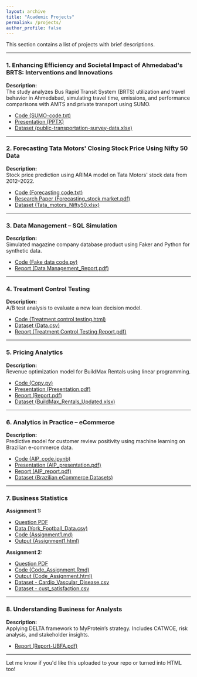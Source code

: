 ```yaml
---
layout: archive
title: "Academic Projects"
permalink: /projects/
author_profile: false
---
```



This section contains a list of projects with brief descriptions.

---

### 1. Enhancing Efficiency and Societal Impact of Ahmedabad's BRTS: Interventions and Innovations

**Description:**  
The study analyzes Bus Rapid Transit System (BRTS) utilization and travel behavior in Ahmedabad, simulating travel time, emissions, and performance comparisons with AMTS and private transport using SUMO.

- [Code (SUMO-code.txt)](https://github.com/RishikaAgarwal2025/RishikaAgarwal2025.github.io/blob/master/assets/Ahmedabad_BRTS/SUMO-code.txt)
- [Presentation (PPTX)](https://github.com/RishikaAgarwal2025/RishikaAgarwal2025.github.io/blob/master/assets/Ahmedabad_BRTS/BRTS_Presentation.pptx)
- [Dataset (public-transportation-survey-data.xlsx)](https://github.com/RishikaAgarwal2025/RishikaAgarwal2025.github.io/blob/master/assets/Ahmedabad_BRTS/public-transportation-survey-data.xlsx)

---

### 2. Forecasting Tata Motors' Closing Stock Price Using Nifty 50 Data

**Description:**  
Stock price prediction using ARIMA model on Tata Motors' stock data from 2012–2022.

- [Code (Forecasting code.txt)](https://github.com/RishikaAgarwal2025/RishikaAgarwal2025.github.io/blob/master/assets/Time_series_econometrics/Forecasting%20code.txt)
- [Research Paper (Forecasting_stock market.pdf)](https://github.com/RishikaAgarwal2025/RishikaAgarwal2025.github.io/blob/master/assets/Time_series_econometrics/Forecasting_stock%20market.pdf)
- [Dataset (Tata_motors_Nifty50.xlsx)](https://github.com/RishikaAgarwal2025/RishikaAgarwal2025.github.io/blob/master/assets/Time_series_econometrics/Tata_motors_Nifty50.xlsx)

---

### 3. Data Management – SQL Simulation

**Description:**  
Simulated magazine company database product using Faker and Python for synthetic data.

- [Code (Fake data code.py)](https://github.com/RishikaAgarwal2025/RishikaAgarwal2025.github.io/blob/master/assets/Data_Management/Code/Fake%20data%20code.py)
- [Report (Data Management_Report.pdf)](https://github.com/RishikaAgarwal2025/RishikaAgarwal2025.github.io/blob/master/assets/Data_Management/Report/Data%20Management_Report.pdf)

---

### 4. Treatment Control Testing

**Description:**  
A/B test analysis to evaluate a new loan decision model.

- [Code (Treatment control testing.html)](https://github.com/RishikaAgarwal2025/RishikaAgarwal2025.github.io/blob/master/assets/Treatment_control_testing/Code/Treatment%20control%20testing.html)
- [Dataset (Data.csv)](https://github.com/RishikaAgarwal2025/RishikaAgarwal2025.github.io/blob/master/assets/Treatment_control_testing/Data/Data.csv)
- [Report (Treatment Control Testing Report.pdf)](https://github.com/RishikaAgarwal2025/RishikaAgarwal2025.github.io/blob/master/assets/Treatment_control_testing/Report/Treatment%20Control%20Testing%20Report.pdf)

---

### 5. Pricing Analytics

**Description:**  
Revenue optimization model for BuildMax Rentals using linear programming.

- [Code (Copy.py)](https://github.com/RishikaAgarwal2025/RishikaAgarwal2025.github.io/blob/master/assets/Pricing_Analytics/Copy.py)
- [Presentation (Presentation.pdf)](https://github.com/RishikaAgarwal2025/RishikaAgarwal2025.github.io/blob/master/assets/Pricing_Analytics/Presentation.pdf)
- [Report (Report.pdf)](https://github.com/RishikaAgarwal2025/RishikaAgarwal2025.github.io/blob/master/assets/Pricing_Analytics/Report.pdf)
- [Dataset (BuildMax_Rentals_Updated.xlsx)](https://github.com/RishikaAgarwal2025/RishikaAgarwal2025.github.io/blob/master/assets/Pricing_Analytics/BuildMax_Rentals_Updated.xlsx)

---

### 6. Analytics in Practice – eCommerce

**Description:**  
Predictive model for customer review positivity using machine learning on Brazilian e-commerce data.

- [Code (AIP_code.ipynb)](https://github.com/RishikaAgarwal2025/RishikaAgarwal2025.github.io/blob/master/assets/Analysis_in_Practice/AIP_code.ipynb)
- [Presentation (AIP_presentation.pdf)](https://github.com/RishikaAgarwal2025/RishikaAgarwal2025.github.io/blob/master/assets/Analysis_in_Practice/AIP_presentation.pdf)
- [Report (AIP_report.pdf)](https://github.com/RishikaAgarwal2025/RishikaAgarwal2025.github.io/blob/master/assets/Analysis_in_Practice/AIP_report.pdf)
- [Dataset (Brazilian eCommerce Datasets)](https://github.com/RishikaAgarwal2025/RishikaAgarwal2025.github.io/tree/master/assets/Analysis_in_Practice/brazilian-ecommerce-dataset)

---

### 7. Business Statistics

**Assignment 1:**
- [Question PDF](https://github.com/RishikaAgarwal2025/RishikaAgarwal2025.github.io/blob/master/assets/Business_Statistics/Assignment1/Question.pdf)
- [Data (York_Football_Data.csv)](https://github.com/RishikaAgarwal2025/RishikaAgarwal2025.github.io/blob/master/assets/Business_Statistics/Assignment1/York_Football_Data.csv)
- [Code (Assignment1.md)](https://github.com/RishikaAgarwal2025/RishikaAgarwal2025.github.io/blob/master/assets/Business_Statistics/Assignment1/Code/Business%20Statistics_Assignment1.md)
- [Output (Assignment1.html)](https://github.com/RishikaAgarwal2025/RishikaAgarwal2025.github.io/blob/master/assets/Business_Statistics/Assignment1/Code/Business%20Statistics_Assignment1.html)

**Assignment 2:**
- [Question PDF](https://github.com/RishikaAgarwal2025/RishikaAgarwal2025.github.io/blob/master/assets/Business_Statistics/Assignment2/Question.pdf)
- [Code (Code_Assignment.Rmd)](https://github.com/RishikaAgarwal2025/RishikaAgarwal2025.github.io/blob/master/assets/Business_Statistics/Assignment2/Code/Code_Assignment.Rmd)
- [Output (Code_Assignment.html)](https://github.com/RishikaAgarwal2025/RishikaAgarwal2025.github.io/blob/master/assets/Business_Statistics/Assignment2/Code/Code_Assignment.html)
- [Dataset - Cardio_Vascular_Disease.csv](https://github.com/RishikaAgarwal2025/RishikaAgarwal2025.github.io/blob/master/assets/Business_Statistics/Assignment2/Dataset/Cardio_Vascular_Disease.csv)
- [Dataset - cust_satisfaction.csv](https://github.com/RishikaAgarwal2025/RishikaAgarwal2025.github.io/blob/master/assets/Business_Statistics/Assignment2/Dataset/cust_satisfaction.csv)

---

### 8. Understanding Business for Analysts

**Description:**  
Applying DELTA framework to MyProtein’s strategy. Includes CATWOE, risk analysis, and stakeholder insights.

- [Report (Report-UBFA.pdf)](https://github.com/RishikaAgarwal2025/RishikaAgarwal2025.github.io/blob/master/assets/Understanding_Business_for_Analysts/Report-UBFA.pdf)

---

Let me know if you'd like this uploaded to your repo or turned into HTML too!

